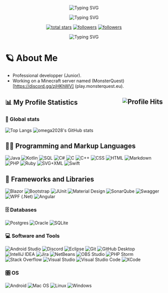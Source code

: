 <p align="center">
  <img src="https://readme-typing-svg.demolab.com?font=Noto+Sherif&pause=1000&color=011BF7&center=true&vCenter=true&width=435&lines=Hello%2C+I'm+omega2028" alt="Typing SVG" />
</p>
<p align="center">
  <img src="https://readme-typing-svg.demolab.com?font=Noto+Sherif&pause=1000&color=005FFF&center=true&vCenter=true&width=435&lines=I'm+a+%F0%9F%92%ABMinecraft%F0%9F%92%AB+plugin+maker" alt="Typing SVG" />
</p>

<p align="center">
  <a href="https://github.com/omega2028?tab=repositories&sort=stargazers">
    <img alt="total stars" title="Total stars on GitHub" src="https://custom-icon-badges.demolab.com/github/stars/omega2028?color=55960c&style=for-the-badge&labelColor=488207&logo=star"/></a>
  <a href="https://github.com/omega2028?tab=followers">
    <img alt="followers" title="Follow me on Github" src="https://custom-icon-badges.demolab.com/github/followers/omega2028?color=236ad3&labelColor=1155ba&style=for-the-badge&logo=person-add&label=Follow&logoColor=white"/></a>
  <a href="#">
    <img alt="followers" title="Total number of views for my profile" src="https://komarev.com/ghpvc/?username=omega2028&style=for-the-badge&logo=person-add"/></a>
</p>
<p align="center">
  <img src="https://media.giphy.com/media/wwg1suUiTbCY8H8vIA/giphy-downsized-large.gif" alt="Typing SVG" />
</p>

# 🪐 About Me
* Professional developper (Junior).
* Working on a Minecraft server named (MonsterQuest)[https://discord.gg/zjHKhWV] (play.monsterquest.eu).

## 📊 My Profile Statistics <img align="right" alt="Profile Hits" src="https://hits.seeyoufarm.com/api/count/incr/badge.svg?url=https%3A%2F%2Fgithub.com%2Fomega20281212%2Fhit-counter&style=for-the-badge">

### 🧮 Global stats

![Top Langs](https://github-readme-stats.vercel.app/api/top-langs/?username=omega2028&layout=compact&langs_count=6&size_weight=0&theme=transparent&count_weight=0.9&hide=jupyter%20notebook,html,css,dockerfile,hack)
![omega2028's GitHub stats](https://github-readme-stats.vercel.app/api?username=omega2028&count_private=true&show_icons=true&hide=issues&theme=transparent)

## 👨‍💻 Programming and Markup Languages
<p>
  <img alt="Java" src="https://custom-icon-badges.demolab.com/badge/Java-007396.svg?logo=java&logoColor=white&style=plastic">
  <img alt="Kotlin" src="https://custom-icon-badges.demolab.com/badge/Kotlin-7F52FF.svg?logo=kotlin&logoColor=white&style=plastic">
  <img alt="SQL" src="https://custom-icon-badges.demolab.com/badge/SQL-025E8C.svg?logo=database&logoColor=white&style=plastic">
  <img alt="C#" src="https://custom-icon-badges.demolab.com/badge/C%23-68217A.svg?logo=cs2&logoColor=white&style=plastic">
  <img alt="C" src="https://custom-icon-badges.demolab.com/badge/C-03599C.svg?logo=c-in-hexagon&logoColor=white&style=plastic">
  <img alt="C++" src="https://custom-icon-badges.demolab.com/badge/C++-9C033A.svg?logo=cpp2&logoColor=white&style=plastic">
  <img alt="CSS" src="https://img.shields.io/badge/CSS-1572B6.svg?logo=css3&logoColor=white&style=plastic">
  <img alt="HTML" src="https://img.shields.io/badge/HTML-E34F26.svg?logo=html5&logoColor=white&style=plastic">
  <img alt="Markdown" src="https://img.shields.io/badge/Markdown-000000.svg?logo=markdown&logoColor=white&style=plastic">
  <img alt="PHP" src="https://img.shields.io/badge/PHP-777BB4.svg?logo=php&logoColor=white&style=plastic">
  <img alt="Ruby" src="https://img.shields.io/badge/Ruby-CC342D.svg?logo=ruby&logoColor=white&style=plastic">
  <img alt="SVG+XML" src="https://img.shields.io/badge/SVG%2BXML-e0982c.svg?logo=svg&logoColor=white&style=plastic">
  <img alt="Swift" src="https://custom-icon-badges.demolab.com/badge/Swift-F05138.svg?logo=swift&logoColor=white&style=plastic">
</p>

## 🧰 Frameworks and Libraries
  <p>
    <img alt="Blazor" src="https://img.shields.io/badge/Blazor-512BD4.svg?logo=blazor&logoColor=white&style=plastic">
    <img alt="Bootstrap" src="https://img.shields.io/badge/Bootstrap-7952B3.svg?logo=bootstrap&logoColor=white&style=plastic">
    <img alt="JUnit" src="https://custom-icon-badges.demolab.com/badge/JUnit-25A162.svg?logo=check-circle&logoColor=white&style=plastic">
    <img alt="Material Design" src="https://img.shields.io/badge/Material%20Design-0081CB.svg?logo=material-design&logoColor=white&style=plastic">
    <img alt="SonarQube" src="https://img.shields.io/badge/SonarQube-black?&logo=sonarqube&logoColor=4E9BCD&style=plastic">
    <img alt="Swagger" src="https://img.shields.io/badge/-Swagger-%23Clojure?logo=swagger&logoColor=white&style=plastic">
    <img alt="WPF (.Net)" src="https://img.shields.io/badge/WPF-5C2D91?logo=.net&logoColor=white&style=plastic">
    <img alt="Angular" src="https://img.shields.io/badge/-Angular-red">
  </p>

  <h3>🗄️ Databases </h3>

  <p>
      <img alt="Postgres" src="https://img.shields.io/badge/-Postgres-blue">
      <img alt="Oracle" src ="https://img.shields.io/badge/Oracle-F00000.svg?logo=oracle&logoColor=white&style=plastic">
      <img alt="SQLite" src ="https://img.shields.io/badge/SQLite-07405e.svg?logo=sqlite&logoColor=white&style=plastic">
  </p>

  <h3>💻 Software and Tools</h3>

  <p>
      <img alt="Android Studio" src="https://img.shields.io/badge/Android%20Studio-008678.svg?logo=android-studio&logoColor=white&style=plastic">
      <img alt="Discord" src="https://img.shields.io/badge/-Discord-5865F2.svg?logo=discord&logoColor=white&style=plastic">
      <img alt="Eclipse" src="https://img.shields.io/badge/Eclipse-2C2255.svg?logo=eclipseide&logoColor=white&style=plastic">
      <img alt="Git" src="https://img.shields.io/badge/Git-F05033.svg?logo=git&logoColor=white&style=plastic">
      <img alt="GitHub Desktop" src="https://img.shields.io/badge/GitHub%20Desktop-8034A9.svg?logo=github&logoColor=white&style=plastic">
      <img alt="IntelliJ IDEA" src="https://img.shields.io/badge/IntelliJ%20IDEA-000000.svg?logo=intellijidea&logoColor=white&style=plastic">
      <img alt="Jira" src="https://img.shields.io/badge/Jira-%230A0FFF.svg?logo=jira&logoColor=white&style=plastic">
      <img alt="NetBeans" src="https://img.shields.io/badge/Apache%20NetBeans-1B6AC6.svg?logo=apachenetbeanside&logoColor=white&style=plastic">
      <img alt="OBS Studio" src="https://img.shields.io/badge/-OBS-302E31?logo=obs-studio&logoColor=white&style=plastic">
      <img alt="PHP Storm" src="https://img.shields.io/badge/-PHP%20Storm-000000?logo=phpstorm&logoColor=white&style=plastic">
      <img alt="Stack Overflow" src="https://img.shields.io/badge/-Stack%20Overflow-FE7A16?logo=stack-overflow&logoColor=white&style=plastic">
      <img alt="Visual Studio" src="https://img.shields.io/badge/Visual%20Studio-5C2D91.svg?logo=visual-studio&logoColor=white&style=plastic">
      <img alt="Visual Studio Code" src="https://img.shields.io/badge/Visual%20Studio%20Code-0078d7.svg?logo=visual-studio-code&logoColor=white&style=plastic">
      <img alt="XCode" src="https://img.shields.io/badge/XCode-147EFB.svg?logo=xcode&logoColor=white&style=plastic">
  </p>
  
  <h3>🎛️ OS</h3>

  <p>
      <img alt="Android" src="https://img.shields.io/badge/Android-3DDC84?logo=android&logoColor=white&style=plastic">
      <img alt="Mac OS" src="https://img.shields.io/badge/Mac%20OS-000000?logo=macos&logoColor=white&style=plastic">
      <img alt="Linux" src="https://img.shields.io/badge/Linux-FCC624?logo=linux&logoColor=black&style=plastic">
      <img alt="Windows" src="https://img.shields.io/badge/Windows-0078D6?logo=windows&logoColor=white&style=plastic">
  </p>
 
